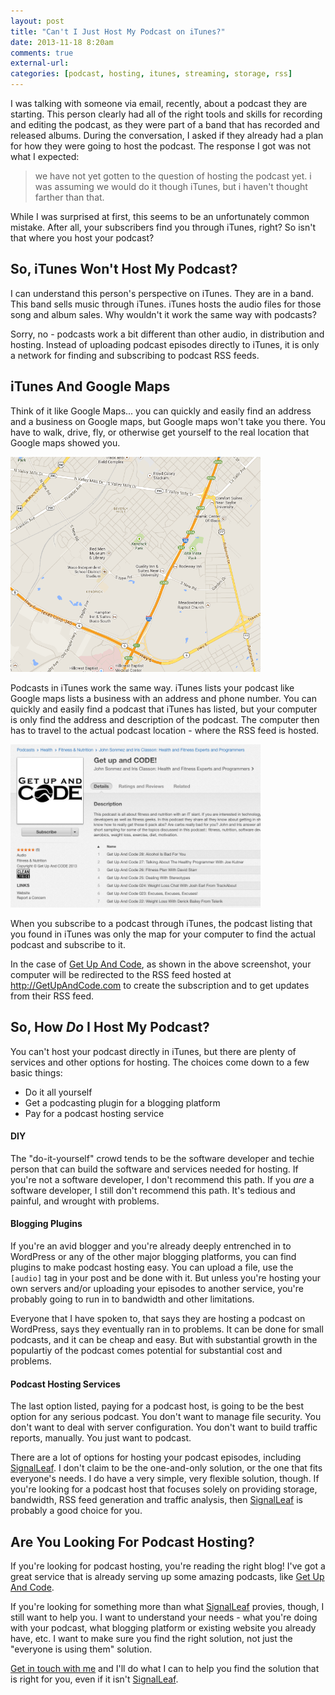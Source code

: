 ```yaml
---
layout: post
title: "Can't I Just Host My Podcast on iTunes?"
date: 2013-11-18 8:20am
comments: true
external-url:
categories: [podcast, hosting, itunes, streaming, storage, rss]
---
```


I was talking with someone via email, recently, about a podcast 
they are starting. This person clearly had all of the right tools
and skills for recording and editing the podcast, as they were
part of a band that has recorded and released albums. During the
conversation, I asked if they already had a plan for how they
were going to host the podcast. The response I got was not what
I expected:

> we have not yet gotten to the question of hosting the podcast yet.
> i was assuming we would do it though iTunes, but i haven't thought farther than that.

While I was surprised at first, this seems to be an
unfortunately common mistake. After all, your subscribers find
you through iTunes, right? So isn't that where you host your
podcast?

<!--more-->

## So, iTunes Won't Host My Podcast?

I can understand this person's perspective on iTunes. They
are in a band. This band sells music through iTunes. iTunes
hosts the audio files for those song and album sales. Why wouldn't
it work the same way with podcasts?

Sorry, no - podcasts work a bit different than other audio, in 
distribution and hosting. Instead of uploading podcast episodes 
directly to iTunes, it is only a network for finding and 
subscribing to podcast RSS feeds. 

## iTunes And Google Maps

Think of it like Google Maps... you can quickly and easily find 
an address and a business on Google maps, but Google maps won't 
take you there. You have to walk, drive, fly, or otherwise get 
yourself to the real location that Google maps showed you. 

<img src="/images/blog_posts/google-maps.png" width="400">

Podcasts in iTunes work the same way. iTunes lists your podcast 
like Google maps lists a business with an address and phone 
number. You can quickly and easily find a podcast that iTunes 
has listed, but your computer is only find the address and 
description of the podcast. The computer then has to travel to 
the actual podcast location -  where the RSS feed is hosted. 

<img src="/images/blog_posts/getupandcode.png" width="400">

When you subscribe to a podcast through iTunes, the podcast 
listing that you found in iTunes was only the map for your 
computer to find the actual podcast and subscribe to it.

In the case of [Get Up And Code](http://getupandcode.com), as
shown in the above screenshot, your computer will be redirected
to the RSS feed hosted at http://GetUpAndCode.com to create the
subscription and to get updates from their RSS feed.

## So, How *Do* I Host My Podcast?

You can't host your podcast directly in iTunes, but there are
plenty of services and other options for hosting. The choices
come down to a few basic things:

* Do it all yourself
* Get a podcasting plugin for a blogging platform
* Pay for a podcast hosting service

#### DIY

The "do-it-yourself" crowd tends to be the software developer and
techie person that can build the software and services needed
for hosting. If you're not a software developer, I don't recommend
this path. If you *are* a software developer, I still don't
recommend this path. It's tedious and painful, and wrought with
problems.

#### Blogging Plugins

If you're an avid blogger and you're already deeply entrenched
in to WordPress or any of the other major blogging platforms, you
can find plugins to make podcast hosting easy. You can upload a
file, use the `[audio]` tag in your post and be done with it. But
unless you're hosting your own servers and/or uploading your 
episodes to another service, you're probably going to run in to
bandwidth and other limitations. 

Everyone that I have spoken to,
that says they are hosting a podcast on WordPress, says they
eventually ran in to problems. It can be done for small podcasts,
and it can be cheap and easy. But with substantial growth in the
populartiy of the podcast comes potential for substantial cost
and problems.

#### Podcast Hosting Services

The last option listed, paying for a podcast host, is going to 
be the best option for any serious podcast. You don't want to
manage file security. You don't want to deal with server
configuration. You don't want to build traffic reports, manually.
You just want to podcast.

There are a lot of options for hosting your podcast episodes,
including [SignalLeaf](http://signalleaf.com). I don't claim
to be the one-and-only solution, or the one that fits everyone's
needs. I do have a very simple, very flexible solution, though.
If you're looking for a podcast host that focuses solely on
providing storage, bandwidth, RSS feed generation and traffic
analysis, then [SignalLeaf](http://signalleaf.com) is probably
a good choice for you.

## Are You Looking For Podcast Hosting?

If you're looking for podcast hosting, you're reading the
right blog! I've got a great service that is already serving
up some amazing podcasts, like [Get Up And Code](http://getupandcode.com).

If you're looking for something more than what [SignalLeaf](http://signalleaf.com)
provies, though, I still want to help you. I want to understand
your needs - what you're doing with your podcast, what blogging
platform or existing website you already have, etc. I want to
make sure you find the right solution, not just the 
"everyone is using them" solution.

[Get in touch with me](http://signalleaf.com/help/contact") and
I'll do what I can to help you find the solution that is right
for you, even if it isn't [SignalLeaf](http://signalleaf.).
